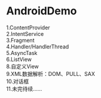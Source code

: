 # AndroidDemo
1.ContentProvider <br>
2.IntentService  <br>
3.Fragment  <br>
4.Handler/HandlerThread  <br>
5.AsyncTask  <br>
6.ListView  <br>
8.自定义View  <br>
9.XML数据解析：DOM、PULL、SAX  <br>
10.对话框  <br>
11.未完待续……
